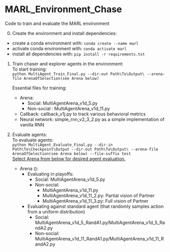 # MARL_Environment_Chase

Code to train and evaluate the MARL environment

0. Create the environment and install dependencies:

- create a conda environment with: `conda create --name marl`
- activate conda environment with: `conda activate marl`
- install all dependencies with: `pip install -r requirements.txt`

1. Train chaser and explorer agents in the environment:  
   To start training:  
    `python MultiAgent_Train_Final.py --dir-out Path\To\Output\ --arena-file ArenaOfSelection(see Arena below)`

   Essential files for training:

   - Arena:
     - Social: MultiAgentArena_v1d_5.py
     - Non-social : MultiAgentArena_v1d_11.py
   - Callback: callback_v1j.py to track various behavioral metrics
   - Neural network: simple_rnn_v2_3_2.py as a simple implementation of vanilla RNN

2. Evaluate agents:  
   To evaluate agents:  
   `python MultiAgent_Evaluate_Final.py --dir-in Path\To\Checkpoint\Output --dir-out Path\To\Output\ --arena-file ArenaOfSelection(see Arena below) --file-suffix test`  
   <ins>Select Arena from below for desired agent evaluation.</ins>
   - Arena ():
     - Evaluating in playoffs:
       - Social: MultiAgentArena_v1d_5.py
       - Non-social:
         - MultiAgentArena_v1d_11.py
         - MultiAgentArena_v1d_11_2.py: Partial vision of Partner
         - MultiAgentArena_v1d_11_3.py: Full vision of Partner
     - Evaluating against standard agent (that randomly samples action from a uniform distribution)
       - Social: MultiAgentArena_v1d_5_RandA1.py/MultiAgentArena_v1d_5_RandA2.py
       - Non-social: MultiAgentArena_v1d_11_RandA1.py/MultiAgentArena_v1d_11_RandA2.py
